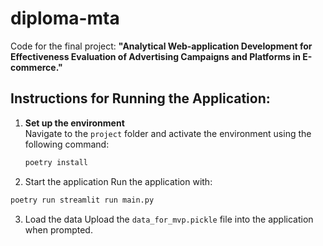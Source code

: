 # diploma-mta

Code for the final project: **"Analytical Web-application Development for Effectiveness Evaluation of Advertising Campaigns and Platforms in E-commerce."**

## Instructions for Running the Application:

1. **Set up the environment**  
   Navigate to the `project` folder and activate the environment using the following command:
   ```bash
   poetry install
   ```
2. Start the application
Run the application with:
```bash
poetry run streamlit run main.py
```

3. Load the data
Upload the `data_for_mvp.pickle` file into the application when prompted.


